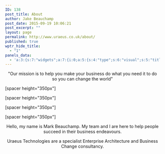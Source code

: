 ```yaml
---
ID: 138
post_title: About
author: Jake Beauchamp
post_date: 2015-09-19 10:06:21
post_excerpt: ""
layout: page
permalink: http://www.uraeus.co.uk/about/
published: true
wptr_hide_title:
  - "1"
panels_data:
  - 'a:3:{s:7:"widgets";a:7:{i:0;a:5:{s:4:"type";s:6:"visual";s:5:"title";s:0:"";s:4:"text";s:173:"<p style="text-align: center;"><span class="about-headline">"Our mission is to help you make your business do what you need it to do so you can change the world"</span></p>";s:6:"filter";s:1:"1";s:11:"panels_info";a:6:{s:5:"class";s:30:"WP_Widget_Black_Studio_TinyMCE";s:4:"grid";i:0;s:4:"cell";i:0;s:2:"id";i:0;s:9:"widget_id";s:36:"860e6469-e218-4316-a989-0bdfedabc4f6";s:5:"style";a:1:{s:18:"background_display";s:4:"tile";}}}i:1;a:5:{s:4:"type";s:6:"visual";s:5:"title";s:0:"";s:4:"text";s:30:"<p>[spacer height="350px"]</p>";s:6:"filter";s:1:"1";s:11:"panels_info";a:7:{s:5:"class";s:30:"WP_Widget_Black_Studio_TinyMCE";s:3:"raw";b:0;s:4:"grid";i:1;s:4:"cell";i:0;s:2:"id";i:1;s:9:"widget_id";s:36:"932fc4ee-1aee-45a9-8c71-4d40f87071d2";s:5:"style";a:2:{s:27:"background_image_attachment";i:266;s:18:"background_display";s:5:"cover";}}}i:2;a:5:{s:4:"type";s:6:"visual";s:5:"title";s:0:"";s:4:"text";s:30:"<p>[spacer height="350px"]</p>";s:6:"filter";s:1:"1";s:11:"panels_info";a:7:{s:5:"class";s:30:"WP_Widget_Black_Studio_TinyMCE";s:3:"raw";b:0;s:4:"grid";i:1;s:4:"cell";i:1;s:2:"id";i:2;s:9:"widget_id";s:36:"27311d07-ec70-4914-bab3-fc1214acb8e1";s:5:"style";a:2:{s:27:"background_image_attachment";i:103;s:18:"background_display";s:6:"center";}}}i:3;a:5:{s:4:"type";s:6:"visual";s:5:"title";s:0:"";s:4:"text";s:30:"<p>[spacer height="350px"]</p>";s:6:"filter";s:1:"1";s:11:"panels_info";a:7:{s:5:"class";s:30:"WP_Widget_Black_Studio_TinyMCE";s:3:"raw";b:0;s:4:"grid";i:1;s:4:"cell";i:2;s:2:"id";i:3;s:9:"widget_id";s:36:"cb0d8741-22a5-4afa-8c7d-c18e5a38d9f4";s:5:"style";a:2:{s:27:"background_image_attachment";i:269;s:18:"background_display";s:5:"cover";}}}i:4;a:5:{s:4:"type";s:6:"visual";s:5:"title";s:0:"";s:4:"text";s:30:"<p>[spacer height="350px"]</p>";s:6:"filter";s:1:"1";s:11:"panels_info";a:7:{s:5:"class";s:30:"WP_Widget_Black_Studio_TinyMCE";s:3:"raw";b:0;s:4:"grid";i:2;s:4:"cell";i:0;s:2:"id";i:4;s:9:"widget_id";s:36:"27311d07-ec70-4914-bab3-fc1214acb8e1";s:5:"style";a:2:{s:27:"background_image_attachment";i:337;s:18:"background_display";s:5:"cover";}}}i:5;a:5:{s:4:"type";s:6:"visual";s:5:"title";s:0:"";s:4:"text";s:176:"<p style="text-align: center;"><span class="about-text">Hello, my name is Mark Beauchamp. My team and I are here to help people succeed in their business endeavours.</span></p>";s:6:"filter";s:1:"1";s:11:"panels_info";a:7:{s:5:"class";s:30:"WP_Widget_Black_Studio_TinyMCE";s:3:"raw";b:0;s:4:"grid";i:3;s:4:"cell";i:1;s:2:"id";i:5;s:9:"widget_id";s:36:"3a0b0219-1100-40a8-856b-72e2563ee587";s:5:"style";a:1:{s:18:"background_display";s:4:"tile";}}}i:6;a:5:{s:4:"type";s:6:"visual";s:5:"title";s:0:"";s:4:"text";s:128:"<p style="text-align: center;">Uraeus Technologies are a specialist Enterprise Architecture and Business Change consultancy.</p>";s:6:"filter";s:1:"1";s:11:"panels_info";a:7:{s:5:"class";s:30:"WP_Widget_Black_Studio_TinyMCE";s:3:"raw";b:0;s:4:"grid";i:4;s:4:"cell";i:1;s:2:"id";i:6;s:9:"widget_id";s:36:"a20422ed-8215-4cb0-82b2-1f078d74760d";s:5:"style";a:1:{s:18:"background_display";s:4:"tile";}}}}s:5:"grids";a:5:{i:0;a:2:{s:5:"cells";i:1;s:5:"style";a:3:{s:11:"row_stretch";s:4:"full";s:27:"background_image_attachment";i:225;s:18:"background_display";s:5:"cover";}}i:1;a:2:{s:5:"cells";i:3;s:5:"style";a:3:{s:6:"gutter";s:3:"2px";s:11:"row_stretch";s:14:"full-stretched";s:18:"background_display";s:4:"tile";}}i:2;a:2:{s:5:"cells";i:1;s:5:"style";a:0:{}}i:3;a:2:{s:5:"cells";i:3;s:5:"style";a:1:{s:18:"background_display";s:4:"tile";}}i:4;a:2:{s:5:"cells";i:3;s:5:"style";a:1:{s:18:"background_display";s:4:"tile";}}}s:10:"grid_cells";a:11:{i:0;a:2:{s:4:"grid";i:0;s:6:"weight";i:1;}i:1;a:2:{s:4:"grid";i:1;s:6:"weight";d:0.29842805320435301;}i:2;a:2:{s:4:"grid";i:1;s:6:"weight";d:0.36444981862152365;}i:3;a:2:{s:4:"grid";i:1;s:6:"weight";d:0.3371221281741234;}i:4;a:2:{s:4:"grid";i:2;s:6:"weight";i:1;}i:5;a:2:{s:4:"grid";i:3;s:6:"weight";d:0.14999999999999999;}i:6;a:2:{s:4:"grid";i:3;s:6:"weight";d:0.69999999999999996;}i:7;a:2:{s:4:"grid";i:3;s:6:"weight";d:0.14999999999999999;}i:8;a:2:{s:4:"grid";i:4;s:6:"weight";d:0.14999999999999999;}i:9;a:2:{s:4:"grid";i:4;s:6:"weight";d:0.69999999999999996;}i:10;a:2:{s:4:"grid";i:4;s:6:"weight";d:0.14999999999999999;}}}'
---
```

<p style="text-align: center;"><span class="about-headline">"Our mission is to help you make your business do what you need it to do so you can change the world"</span></p>
[spacer height="350px"]

[spacer height="350px"]

[spacer height="350px"]

[spacer height="350px"]
<p style="text-align: center;"><span class="about-text">Hello, my name is Mark Beauchamp. My team and I are here to help people succeed in their business endeavours.</span></p>
<p style="text-align: center;">Uraeus Technologies are a specialist Enterprise Architecture and Business Change consultancy.</p>